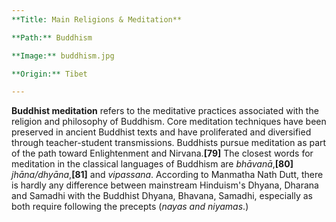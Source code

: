 ```yaml
---
**Title: Main Religions & Meditation**

**Path:** Buddhism

**Image:** buddhism.jpg

**Origin:** Tibet

---
```


**Buddhist meditation** refers to the meditative practices associated with the religion and philosophy of Buddhism. Core meditation techniques have been preserved in ancient Buddhist texts and have proliferated and diversified through teacher-student transmissions. Buddhists pursue meditation as part of the path toward Enlightenment and Nirvana.**[79]** The closest words for meditation in the classical languages of Buddhism are _bhāvanā_,**[80]** _jhāna/dhyāna_,**[81]** and _vipassana_. According to Manmatha Nath Dutt, there is hardly any difference between mainstream Hinduism's Dhyana, Dharana and Samadhi with the Buddhist Dhyana, Bhavana, Samadhi, especially as both require following the precepts (_nayas_ _and niyamas_.)


